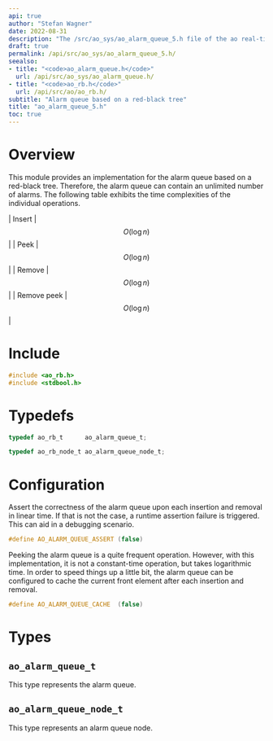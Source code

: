 ```yaml
---
api: true
author: "Stefan Wagner"
date: 2022-08-31
description: "The /src/ao_sys/ao_alarm_queue_5.h file of the ao real-time operating system."
draft: true
permalink: /api/src/ao_sys/ao_alarm_queue_5.h/
seealso:
- title: "<code>ao_alarm_queue.h</code>"
  url: /api/src/ao_sys/ao_alarm_queue.h/
- title: "<code>ao_rb.h</code>"
  url: /api/src/ao/ao_rb.h/
subtitle: "Alarm queue based on a red-black tree"
title: "ao_alarm_queue_5.h"
toc: true
---
```


# Overview

This module provides an implementation for the alarm queue based on a red-black tree. Therefore, the alarm queue can contain an unlimited number of alarms. The following table exhibits the time complexities of the individual operations.

| Insert | $$O(\log n)$$ |
| Peek | $$O(\log n)$$ |
| Remove | $$O(\log n)$$ |
| Remove peek | $$O(\log n)$$ |

# Include

```c
#include <ao_rb.h>
#include <stdbool.h>
```

# Typedefs

```c
typedef ao_rb_t      ao_alarm_queue_t;
```

```c
typedef ao_rb_node_t ao_alarm_queue_node_t;
```

# Configuration

Assert the correctness of the alarm queue upon each insertion and removal in linear time. If that is not the case, a runtime assertion failure is triggered. This can aid in a debugging scenario.

```c
#define AO_ALARM_QUEUE_ASSERT (false)
```

Peeking the alarm queue is a quite frequent operation. However, with this implementation, it is not a constant-time operation, but takes logarithmic time. In order to speed things up a little bit, the alarm queue can be configured to cache the current front element after each insertion and removal.

```c
#define AO_ALARM_QUEUE_CACHE  (false)
```

# Types

## `ao_alarm_queue_t`

This type represents the alarm queue.

## `ao_alarm_queue_node_t`

This type represents an alarm queue node.

